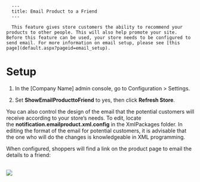 
      ---
      title: Email Product to a Friend
      ---

      This feature gives store customers the ability to recommend your products to other people. This will also help promote your site. Before this feature can be used, your store needs to be configured to send email. For more information on email setup, please see [this page](default.aspx?pageid=email_setup).

Setup
=====

1.  In the \[Company Name\] admin console, go to Configuration > Settings.  
      
    
2.  Set **ShowEmailProducttoFriend** to yes, then click **Refresh Store**.

You can also control the design of the email that the potential customers will receive according to your store’s needs. To edit, locate the **notification.emailproduct.xml.config** in the XmlPackages folder. In editing the format of the email for potential customers, it is advisable that the one who will do the changes is knowledgeable in XML programming.

  
When configured, shoppers will find a link on the product page to email the details to a friend:   
  
   
![](images/1416413785232.png)
      